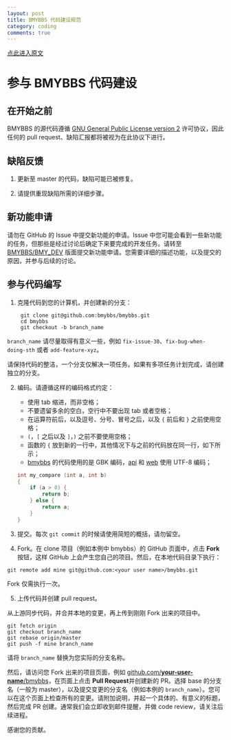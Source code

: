 ```yaml
---
layout: post
title: BMYBBS 代码建设规范
category: coding
comments: true
---
```


[点此进入原文](https://raw.githubusercontent.com/bmybbs/bmybbs/master/CONTRIBUTING.md)

# 参与 BMYBBS 代码建设

## 在开始之前

BMYBBS 的源代码遵循 [GNU General Public License version 2](https://www.gnu.org/licenses/gpl-2.0.html) 许可协议，因此任何的 pull request、缺陷汇报都将被视为在此协议下进行。

## 缺陷反馈

1. 更新至 master 的代码，缺陷可能已被修复。

2. 请提供重现缺陷所需的详细步骤。

## 新功能申请

请勿在 GitHub 的 Issue 中提交新功能的申请。Issue 中您可能会看到一些新功能的任务，但那些是经过讨论后确定下来要完成的开发任务。请转至 [BMYBBS/BMY_DEV](http://www.bmybbs.com/BMY/home?B=BMY_DEV) 版面提交新功能申请。您需要详细的描述功能，以及提交的原因，并参与后续的讨论。

## 参与代码编写

1. 克隆代码到您的计算机，并创建新的分支：<br />

        git clone git@github.com:bmybbs/bmybbs.git
        cd bmybbs
        git checkout -b branch_name

  `branch_name` 请尽量取得有意义一些，例如 `fix-issue-30`、`fix-bug-when-doing-sth` 或者 `add-feature-xyz`。

  请保持代码的整洁，一个分支仅解决一项任务。如果有多项任务计划完成，请创建独立的分支。

2. 编码。请遵循这样的编码格式约定：
    * 使用 tab 缩进，而非空格；
    * 不要遗留多余的空白，空行中不要出现 tab 或者空格；
    * 在运算符前后，以及逗号、分号、冒号之后，以及 `{` 前后和 `}` 之前使用空格；
    * `(`，`[` 之后以及 `]`，`)` 之前不要使用空格；
    * 函数的 `{` 放到新的一行中，其他情况下与之前的代码放在同一行，如下所示；
    * [bmybbs](https://github.com/bmybbs/bmybbs) 的代码使用的是 GBK 编码，[api](https://github.com/bmybbs/api) 和 [web](https://github.com/bmybbs/web) 使用 UTF-8 编码；

    ```C
    int my_compare (int a, int b)
    {
    	if (a > 0) {
    		return b;
    	} else {
    		return a;
    	}
    }
    ```

3. 提交。每次 `git commit` 的时候请使用简短的概括，请勿留空。

4. Fork。在 clone 项目（例如本例中 bmybbs）的 GitHub 页面中，点击 **Fork** 按钮，这样 GitHub 上会产生您自己的项目。然后，在本地代码目录下执行：

  ```
  git remote add mine git@github.com:<your user name>/bmybbs.git
  ```

  Fork 仅需执行一次。

5. 上传代码并创建 pull request。

  从上游同步代码，并合并本地的变更，再上传到刚刚 Fork 出来的项目中。

  ```
  git fetch origin
  git checkout branch_name
  git rebase origin/master
  git push -f mine branch_name
  ```

  请将 `branch_name` 替换为您实际的分支名称。

  然后，请访问您 Fork 出来的项目页面，例如 <u>github.com/**your-user-name**/bmybbs</u>，在页面上点击 **Pull Request**并创建新的 PR。选择 base 的分支名（一般为 master），以及提交变更的分支名（例如本例的 `branch_name`）。您可以在这个页面上检查所有的变更。请附加说明，并起一个具体的、有意义的标题，然后完成 PR 创建。通常我们会立即收到邮件提醒，并做 code review，请关注后续进程。

感谢您的贡献。

